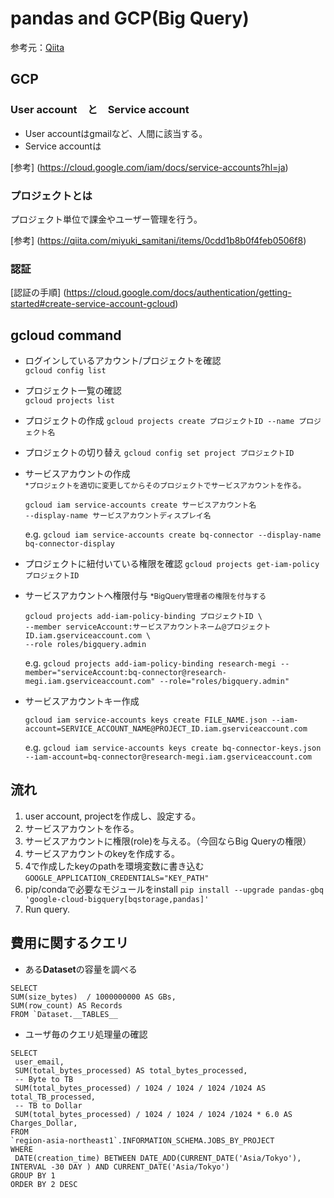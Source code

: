 # pandas and GCP(Big Query)

参考元：[Qiita](https://qiita.com/komiya_____/items/8fd900006bbb2ebeb8b8)

## GCP
###  User account　と　Service account
- User accountはgmailなど、人間に該当する。
- Service accountは

[参考] (https://cloud.google.com/iam/docs/service-accounts?hl=ja)


###  プロジェクトとは
プロジェクト単位で課金やユーザー管理を行う。

[参考] (https://qiita.com/miyuki_samitani/items/0cdd1b8b0f4feb0506f8)

### 認証
[認証の手順] (https://cloud.google.com/docs/authentication/getting-started#create-service-account-gcloud)


##  gcloud command

- ログインしているアカウント/プロジェクトを確認  
```gcloud config list```

- プロジェクト一覧の確認  
```gcloud projects list```

- プロジェクトの作成
```gcloud projects create プロジェクトID --name プロジェクト名```

- プロジェクトの切り替え
```gcloud config set project プロジェクトID```


- サービスアカウントの作成  
<small>*プロジェクトを適切に変更してからそのプロジェクトでサービスアカウントを作る。</small>

	```
	gcloud iam service-accounts create サービスアカウント名
	--display-name サービスアカウントディスプレイ名 
	```
	e.g. ``` gcloud iam service-accounts create bq-connector
	--display-name bq-connector-display ```

- プロジェクトに紐付いている権限を確認
```gcloud projects get-iam-policy プロジェクトID```

- サービスアカウントへ権限付与
<small>*BigQuery管理者の権限を付与する</small>

	```
	gcloud projects add-iam-policy-binding プロジェクトID \
	--member serviceAccount:サービスアカウントネーム@プロジェクトID.iam.gserviceaccount.com \
	--role roles/bigquery.admin
	```
	e.g. ``` gcloud projects add-iam-policy-binding research-megi --member="serviceAccount:bq-connector@research-megi.iam.gserviceaccount.com" --role="roles/bigquery.admin" ```

- サービスアカウントキー作成

	```
	gcloud iam service-accounts keys create FILE_NAME.json --iam-account=SERVICE_ACCOUNT_NAME@PROJECT_ID.iam.gserviceaccount.com
	```
	e.g. ```gcloud iam service-accounts keys create bq-connector-keys.json --iam-account=bq-connector@research-megi.iam.gserviceaccount.com ```
	
	
## 流れ
	
1. user account, projectを作成し、設定する。
2. サービスアカウントを作る。
3. サービスアカウントに権限(role)を与える。（今回ならBig Queryの権限）
4. サービスアカウントのkeyを作成する。
5. 4で作成したkeyのpathを環境変数に書き込む　`GOOGLE_APPLICATION_CREDENTIALS="KEY_PATH"`
6. pip/condaで必要なモジュールをinstall `pip install --upgrade pandas-gbq 'google-cloud-bigquery[bqstorage,pandas]'`
7. Run query.



## 費用に関するクエリ
- ある**Dataset**の容量を調べる

```
SELECT
SUM(size_bytes)  / 1000000000 AS GBs,
SUM(row_count) AS Records
FROM `Dataset.__TABLES__
```

- ユーザ毎のクエリ処理量の確認

```
SELECT
 user_email,
 SUM(total_bytes_processed) AS total_bytes_processed,
 -- Byte to TB
 SUM(total_bytes_processed) / 1024 / 1024 / 1024 /1024 AS total_TB_processed,
 -- TB to Dollar
 SUM(total_bytes_processed) / 1024 / 1024 / 1024 /1024 * 6.0 AS Charges_Dollar,
FROM
`region-asia-northeast1`.INFORMATION_SCHEMA.JOBS_BY_PROJECT
WHERE
 DATE(creation_time) BETWEEN DATE_ADD(CURRENT_DATE('Asia/Tokyo'), INTERVAL -30 DAY ) AND CURRENT_DATE('Asia/Tokyo')
GROUP BY 1
ORDER BY 2 DESC
```